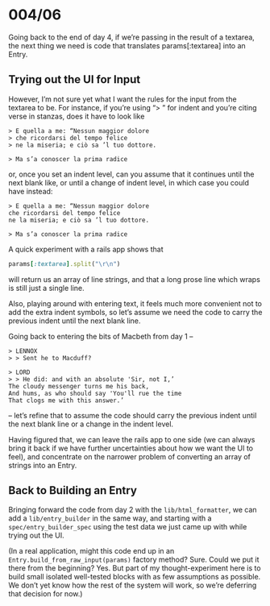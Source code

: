 # 004/06

Going back to the end of day 4, if we’re passing in the result of a textarea, the next thing we need is code that translates params[:textarea] into an Entry.

## Trying out the UI for Input

However, I’m not sure yet what I want the rules for the input from the textarea to be.  For instance, if you’re using “> ” for indent and you’re citing verse in stanzas, does it have to look like

```
> E quella a me: “Nessun maggior dolore
> che ricordarsi del tempo felice
> ne la miseria; e ciò sa ’l tuo dottore.

> Ma s’a conoscer la prima radice
```

or, once you set an indent level, can you assume that it continues until the next blank like, or until a change of indent level, in which case you could have instead:

```
> E quella a me: “Nessun maggior dolore
che ricordarsi del tempo felice
ne la miseria; e ciò sa ’l tuo dottore.

> Ma s’a conoscer la prima radice
```

A quick experiment with a rails app shows that

```ruby
params[:textarea].split("\r\n")
```

will return us an array of line strings, and that a long prose line which wraps is still just a single line.

Also, playing around with entering text, it feels much more convenient not to add the extra indent symbols, so let’s assume we need the code to carry the previous indent until the next blank line.

Going back to entering the bits of Macbeth from day 1 –

```
> LENNOX
> > Sent he to Macduff?

> LORD
> > He did: and with an absolute 'Sir, not I,’
The cloudy messenger turns me his back,
And hums, as who should say 'You'll rue the time
That clogs me with this answer.’
```

– let’s refine that to assume the code should carry the previous indent until the next blank line or a change in the indent level.

Having figured that, we can leave the rails app to one side (we can always bring it back if we have further uncertainties about how we want the UI to feel), and concentrate on the narrower problem of converting an array of strings into an Entry.

## Back to Building an Entry

Bringing forward the code from day 2 with the `lib/html_formatter`, we can add a `lib/entry_builder` in the same way, and starting with a `spec/entry_builder_spec` using the test data we just came up with while trying out the UI.

(In a real application, might this code end up in an `Entry.build_from_raw_input(params)` factory method?  Sure.  Could we put it there from the beginning?  Yes.  But part of my thought-experiment here is to build small isolated well-tested blocks with as few assumptions as possible.  We don’t yet know how the rest of the system will work, so we’re deferring that decision for now.)
